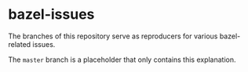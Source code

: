 # bazel-issues

The branches of this repository serve as reproducers for various bazel-related issues.

The `master` branch is a placeholder that only contains this explanation.
